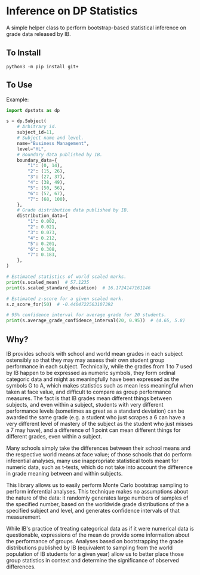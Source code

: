 # Inference on DP Statistics

A simple helper class to perform bootstrap-based statistical inference on grade data released by IB.

## To Install

```
python3 -m pip install git+
```

## To Use

Example:

```py
import dpstats as dp

s = dp.Subject(
    # Arbitrary id.
    subject_id=11,
    # Subject name and level.
    name="Business Management",
    level="HL",
    # Boundary data published by IB.
    boundary_data={
        "1": (0, 14),
        "2": (15, 26),
        "3": (27, 37),
        "4": (38, 49),
        "5": (50, 56),
        "6": (57, 67),
        "7": (68, 100),
    },
    # Grade distribution data published by IB.
    distribution_data={
        "1": 0.002,
        "2": 0.021,
        "3": 0.073,
        "4": 0.212,
        "5": 0.201,
        "6": 0.308,
        "7": 0.183,
    },
)

# Estimated statistics of world scaled marks.
print(s.scaled_mean)  # 57.1235
print(s.scaled_standard_deviation)  # 16.1724147161146

# Estimated z-score for a given scaled mark.
s.z_score_for(50)  # -0.4404722563107392

# 95% confidence interval for average grade for 20 students.
print(s.average_grade_confidence_interval(20, 0.95))  # (4.65, 5.8)
```

## Why?

IB provides schools with school and world mean grades in each subject ostensibly so that they may may assess their own student group performance in each subject. Technically, while the grades from 1 to 7 used by IB happen to be expressed as numeric symbols, they form ordinal categoric data and might as meaningfully have been expressed as the symbols G to A, which makes statistics such as mean less meaningful when taken at face value, and difficult to compare as group performance measures. The fact is that IB grades mean different things between subjects, and even within a subject, students with very different performance levels (sometimes as great as a standard deviation) can be awarded the same grade (e.g. a student who just scrapes a 6 can have a very different level of mastery of the subject as the student who just misses a 7 may have), and a difference of 1 point can mean different things for different grades, even within a subject.

Many schools simply take the differences between their school means and the respective world means at face value; of those schools that do perform inferential analyses, many use inappropriate statistical tools meant for numeric data, such as t-tests, which do not take into account the difference in grade meaning between and within subjects.

This library allows us to easily perform Monte Carlo bootstrap sampling to perform inferential analyses. This technique makes no assumptions about the nature of the data: it randomly generates large numbers of samples of the specified number, based on the worldwide grade distributions of the a specified subject and level, and generates confidence intervals of that measurement.

While IB's practice of treating categorical data as if it were numerical data is questionable, expressions of the mean do provide some information about the performance of groups. Analyses based on bootstrapping the grade distributions published by IB (equivalent to sampling from the world population of IB students for a given year) allow us to better place those group statistics in context and determine the significance of observed differences.
